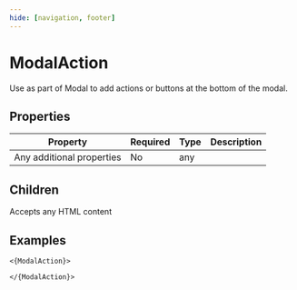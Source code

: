 ```yaml
---
hide: [navigation, footer]
---
```

# ModalAction

Use as part of Modal to add actions or buttons at the bottom of the modal.

## Properties

| Property | Required | Type | Description |
|----------|----------|------|-------------|
|Any additional properties|No|any||

## Children

Accepts any HTML content

## Examples

```
<{ModalAction}>

</{ModalAction}>
```